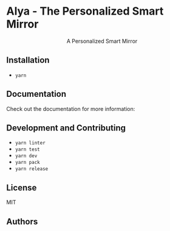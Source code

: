 # Alya - The Personalized Smart Mirror

<p align="center">
A Personalized Smart Mirror
</p>



## Installation

- `yarn`

## Documentation
Check out the documentation for more information:

## Development and Contributing

- `yarn linter`
- `yarn test`
- `yarn dev`
- `yarn pack`
- `yarn release`

## License
MIT

## Authors

